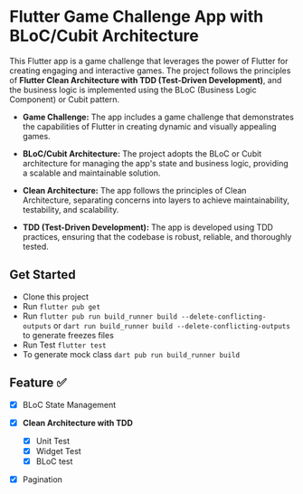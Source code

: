 # Flutter Game Challenge App with BLoC/Cubit Architecture

This Flutter app is a game challenge that leverages the power of Flutter for creating engaging and interactive games. The project follows the principles of **Flutter Clean Architecture with TDD (Test-Driven Development)**, and the business logic is implemented using the BLoC (Business Logic Component) or Cubit pattern.

- **Game Challenge:** The app includes a game challenge that demonstrates the capabilities of Flutter in creating dynamic and visually appealing games.

- **BLoC/Cubit Architecture:** The project adopts the BLoC or Cubit architecture for managing the app's state and business logic, providing a scalable and maintainable solution.

- **Clean Architecture:** The app follows the principles of Clean Architecture, separating concerns into layers to achieve maintainability, testability, and scalability.

- **TDD (Test-Driven Development):** The app is developed using TDD practices, ensuring that the codebase is robust, reliable, and thoroughly tested.

## Get Started 

- Clone this project
- Run `flutter pub get`
- Run `flutter pub run build_runner build --delete-conflicting-outputs` or `dart run build_runner build --delete-conflicting-outputs` to generate freezes files
- Run Test `flutter test`
- To generate mock class `dart pub run build_runner build`

## Feature ✅

- [x] BLoC State Management
- [x] **Clean Architecture with TDD**
    - [x] Unit Test
    - [x] Widget Test
    - [x] BLoC test
- [x] Pagination

